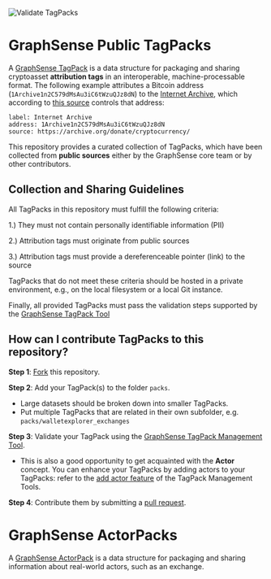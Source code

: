 ![Validate TagPacks](https://github.com/graphsense/graphsense-tagpacks/workflows/Validate%20TagPacks/badge.svg)

# GraphSense Public TagPacks

A [GraphSense TagPack](https://github.com/graphsense/graphsense-tagpacks/wiki/GraphSense-TagPacks) is a data structure for packaging and sharing cryptoasset **attribution tags** in an interoperable, machine-processable format. The following example attributes a Bitcoin address  (`1Archive1n2C579dMsAu3iC6tWzuQJz8dN`) to the [Internet Archive](https://archive.org/), which according to [this source](https://archive.org/donate/cryptocurrency/) controls that address:

    label: Internet Archive
    address: 1Archive1n2C579dMsAu3iC6tWzuQJz8dN
    source: https://archive.org/donate/cryptocurrency/

This repository provides a curated collection of TagPacks, which have been collected from **public sources** either by the GraphSense core team or by other
contributors.

## Collection and Sharing Guidelines

All TagPacks in this repository must fulfill the following criteria:

1.) They must not contain personally identifiable information (PII)

2.) Attribution tags must originate from public sources

3.) Attribution tags must provide a dereferenceable pointer (link) to the source

TagPacks that do not meet these criteria should be hosted in a private environment, e.g., on the local filesystem or a local Git instance.

Finally, all provided TagPacks must pass the validation steps supported by the [GraphSense TagPack Tool][tagpack-tool]

## How can I contribute TagPacks to this repository?

**Step 1**: [Fork](https://help.github.com/en/articles/fork-a-repo) this repository.

**Step 2**: Add your TagPack(s) to the folder `packs`. 
* Large datasets should be broken down into smaller TagPacks.
* Put multiple TagPacks that are related in their own subfolder, e.g. `packs/walletexplorer_exchanges`

**Step 3**: Validate your TagPack using the [GraphSense TagPack Management Tool][tagpack-tool].
* This is also a good opportunity to get acquainted with the **Actor** concept. You can enhance your TagPacks by adding actors to your TagPacks: refer to the [add actor feature][actor-feature] of the TagPack Management Tools.

**Step 4**: Contribute them by submitting a [pull request](https://help.github.com/en/articles/about-pull-requests).

[actor-feature]: https://github.com/graphsense/graphsense-tagpack-tool#interactive-tagpack-update
[tagpack-tool]: https://github.com/graphsense/graphsense-tagpack-tool

# GraphSense ActorPacks

A [GraphSense ActorPack](https://github.com/graphsense/graphsense-tagpacks/wiki/GraphSense-Actors) is a data structure for packaging and sharing information about real-world actors, such as an exchange. 
